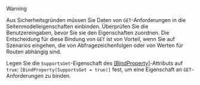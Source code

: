 > [!WARNING]
> Aus Sicherheitsgründen müssen Sie Daten von `GET`-Anforderungen in die Seitenmodelleigenschaften einbinden. Überprüfen Sie die Benutzereingaben, bevor Sie sie den Eigenschaften zuordnen. Die Entscheidung für diese Bindung von `GET` ist von Vorteil, wenn Sie auf Szenarios eingehen, die von Abfragezeichenfolgen oder von Werten für Routen abhängig sind.
>
> Legen Sie die `SupportsGet`-Eigenschaft des [[BindProperty]](/dotnet/api/microsoft.aspnetcore.mvc.bindpropertyattribute)-Attributs auf `true`: `[BindProperty(SupportsGet = true)]` fest, um eine Eigenschaft an `GET`-Anforderungen zu binden.
